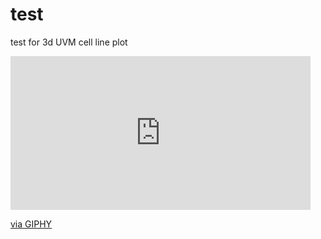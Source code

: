 # test
test for 3d UVM cell line plot 

<html>
<iframe src="https://giphy.com/embed/v9BfnporNvQcF6RxgV" width="480" height="246" frameBorder="0" class="giphy-embed" allowFullScreen></iframe><p><a href="https://giphy.com/gifs/v9BfnporNvQcF6RxgV">via GIPHY</a></p>
</html>
